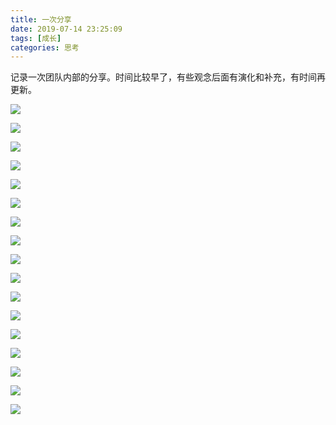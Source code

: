 ```yaml
---
title: 一次分享
date: 2019-07-14 23:25:09
tags: [成长]
categories: 思考
---
```


记录一次团队内部的分享。时间比较早了，有些观念后面有演化和补充，有时间再更新。

![](/images/tech/fenxiao-01.png)

![](/images/tech/fenxiao-02.png)

![](/images/tech/fenxiao-03.png)

![](/images/tech/fenxiao-04.png)

![](/images/tech/fenxiao-05.png)

![](/images/tech/fenxiao-06.png)

![](/images/tech/fenxiao-07.png)

![](/images/tech/fenxiao-08.png)

![](/images/tech/fenxiao-09.png)

![](/images/tech/fenxiao-10.png)

![](/images/tech/fenxiao-11.png)

![](/images/tech/fenxiao-12.png)

![](/images/tech/fenxiao-13.png)

![](/images/tech/fenxiao-14.png)

![](/images/tech/fenxiao-15.png)

![](/images/tech/fenxiao-16.png)

![](/images/tech/fenxiao-17.png)


